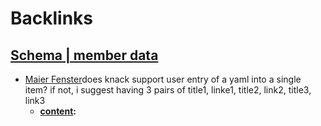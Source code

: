 
# Backlinks
## [Schema | member data](<Schema | member data.md>)
- [Maier Fenster](<Maier Fenster.md>)does knack support user entry of a yaml into a single item? if not, i suggest having 3 pairs of title1, linke1, title2, link2, title3, link3
    - **[content](<content.md>):**


